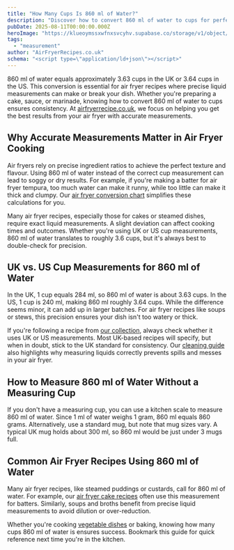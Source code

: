 ```yaml
---
title: "How Many Cups Is 860 ml of Water?"
description: "Discover how to convert 860 ml of water to cups for perfect air fryer recipes every time. Get precise measurements for UK and US cups."
pubDate: 2025-08-11T00:00:00.000Z
heroImage: "https://klueoymssxwfnxsvcyhv.supabase.co/storage/v1/object/public/md/how-many-cups-is-860-ml-of-water-d10c8980.webp"
tags:
  - "measurement"
author: "AirFryerRecipes.co.uk"
schema: "<script type=\"application/ld+json\"></script>"
---
```


<p>860 ml of water equals approximately 3.63 cups in the UK or 3.64 cups in the US. This conversion is essential for air fryer recipes where precise liquid measurements can make or break your dish. Whether you're preparing a cake, sauce, or marinade, knowing how to convert 860 ml of water to cups ensures consistency. At <a href=https://www.airfryerrecipe.co.uk/>airfryerrecipe.co.uk</a>, we focus on helping you get the best results from your air fryer with accurate measurements.</p>

<h2>Why Accurate Measurements Matter in Air Fryer Cooking</h2>
<p>Air fryers rely on precise ingredient ratios to achieve the perfect texture and flavour. Using 860 ml of water instead of the correct cup measurement can lead to soggy or dry results. For example, if you're making a batter for air fryer tempura, too much water can make it runny, while too little can make it thick and clumpy. Our <a href=https://www.airfryerrecipe.co.uk/air-fryer-conversion-chart>air fryer conversion chart</a> simplifies these calculations for you.</p>
<p>Many air fryer recipes, especially those for cakes or steamed dishes, require exact liquid measurements. A slight deviation can affect cooking times and outcomes. Whether you're using UK or US cup measurements, 860 ml of water translates to roughly 3.6 cups, but it's always best to double-check for precision.</p>

<h2>UK vs. US Cup Measurements for 860 ml of Water</h2>
<p>In the UK, 1 cup equals 284 ml, so 860 ml of water is about 3.63 cups. In the US, 1 cup is 240 ml, making 860 ml roughly 3.64 cups. While the difference seems minor, it can add up in larger batches. For air fryer recipes like soups or stews, this precision ensures your dish isn't too watery or thick.</p>
<p>If you're following a recipe from <a href=https://www.airfryerrecipe.co.uk/recipes>our collection</a>, always check whether it uses UK or US measurements. Most UK-based recipes will specify, but when in doubt, stick to the UK standard for consistency. Our <a href=https://www.airfryerrecipe.co.uk/air-fryer-cleaner>cleaning guide</a> also highlights why measuring liquids correctly prevents spills and messes in your air fryer.</p>

<h2>How to Measure 860 ml of Water Without a Measuring Cup</h2>
<p>If you don't have a measuring cup, you can use a kitchen scale to measure 860 ml of water. Since 1 ml of water weighs 1 gram, 860 ml equals 860 grams. Alternatively, use a standard mug, but note that mug sizes vary. A typical UK mug holds about 300 ml, so 860 ml would be just under 3 mugs full.</p>

<h2>Common Air Fryer Recipes Using 860 ml of Water</h2>
<p>Many air fryer recipes, like steamed puddings or custards, call for 860 ml of water. For example, our <a href=https://www.airfryerrecipe.co.uk/recipe-category/cakes>air fryer cake recipes</a> often use this measurement for batters. Similarly, soups and broths benefit from precise liquid measurements to avoid dilution or over-reduction.</p>
<p>Whether you're cooking <a href=https://www.airfryerrecipe.co.uk/recipe-category/vegetables>vegetable dishes</a> or baking, knowing how many cups 860 ml of water is ensures success. Bookmark this guide for quick reference next time you're in the kitchen.</p>